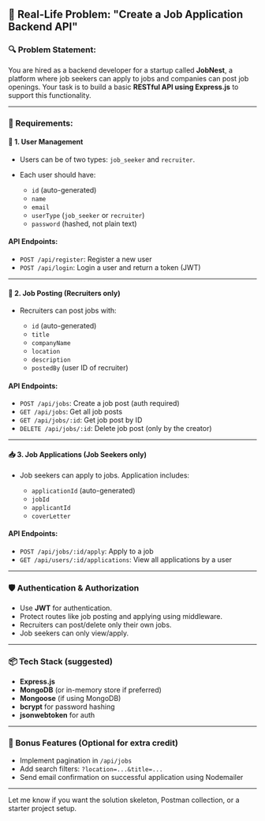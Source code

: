 ## 🧩 Real-Life Problem: **"Create a Job Application Backend API"**

### 🔍 Problem Statement:

You are hired as a backend developer for a startup called **JobNest**, a platform where job seekers can apply to jobs and companies can post job openings. Your task is to build a basic **RESTful API using Express.js** to support this functionality.

---

### 🎯 Requirements:

#### 📁 1. **User Management**

- Users can be of two types: `job_seeker` and `recruiter`.
- Each user should have:

  - `id` (auto-generated)
  - `name`
  - `email`
  - `userType` (`job_seeker` or `recruiter`)
  - `password` (hashed, not plain text)

#### API Endpoints:

- `POST /api/register`: Register a new user
- `POST /api/login`: Login a user and return a token (JWT)

---

#### 📄 2. **Job Posting (Recruiters only)**

- Recruiters can post jobs with:

  - `id` (auto-generated)
  - `title`
  - `companyName`
  - `location`
  - `description`
  - `postedBy` (user ID of recruiter)

#### API Endpoints:

- `POST /api/jobs`: Create a job post (auth required)
- `GET /api/jobs`: Get all job posts
- `GET /api/jobs/:id`: Get job post by ID
- `DELETE /api/jobs/:id`: Delete job post (only by the creator)

---

#### 📥 3. **Job Applications (Job Seekers only)**

- Job seekers can apply to jobs. Application includes:

  - `applicationId` (auto-generated)
  - `jobId`
  - `applicantId`
  - `coverLetter`

#### API Endpoints:

- `POST /api/jobs/:id/apply`: Apply to a job
- `GET /api/users/:id/applications`: View all applications by a user

---

### 🛡️ Authentication & Authorization

- Use **JWT** for authentication.
- Protect routes like job posting and applying using middleware.
- Recruiters can post/delete only their own jobs.
- Job seekers can only view/apply.

---

### 📦 Tech Stack (suggested)

- **Express.js**
- **MongoDB** (or in-memory store if preferred)
- **Mongoose** (if using MongoDB)
- **bcrypt** for password hashing
- **jsonwebtoken** for auth

---

### 📌 Bonus Features (Optional for extra credit)

- Implement pagination in `/api/jobs`
- Add search filters: `?location=...&title=...`
- Send email confirmation on successful application using Nodemailer

---

Let me know if you want the solution skeleton, Postman collection, or a starter project setup.
